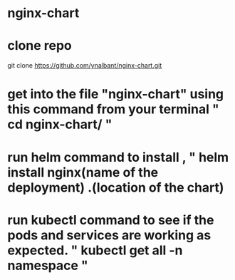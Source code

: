 # nginx-chart
# clone repo
git clone https://github.com/ynalbant/nginx-chart.git
# get into the file "nginx-chart" using this command from your terminal " cd nginx-chart/ "
# run helm command to install , " helm install nginx(name of the deployment) .(location of the chart) 
# run kubectl command to see if the pods and services are working as expected. " kubectl get all -n namespace " 
